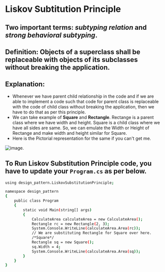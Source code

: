 # Liskov Subtitution Principle
## Two important terms: _subtyping relation_ and _strong behavioral subtyping_.
## Definition: Objects of a superclass shall be replaceable with objects of its subclasses without breaking the application.

## Explanation:
- Whenever we have parent child relationship in the code and if we are able to implement a code such that code for parent class is replaceable with the code of child class without breaking the application, then we have to do that as per this principle.
- We can take example of **Square** and **Rectangle**. Rectange is a parent class where we have width and height. Square is a child class where we have all sides are same. So, we can emulate the Width or Height of Rectange and make width and height similar for Square.
- Here is the Pictorial representation for the same if you can't get me.

![image](https://user-images.githubusercontent.com/14868665/202627817-6fbee429-d8ac-409a-99e4-1bdaea6cc9e8.png).

## To Run Liskov Substitution Principle code, you have to update your ```Program.cs``` as per below.
```sh
using design_pattern.LiskovSubstitutionPrinciple;

namespace design_pattern
{
    public class Program
    {
        static void Main(string[] args)
        {
            CalculateArea calculateArea = new CalculateArea();
            Rectangle rc = new Rectangle(2, 3);
            System.Console.WriteLine(calculateArea.Area(rc));
            // We are substituting Rectangle for Square over here.
            /*Square*/
            Rectangle sq = new Square();
            sq.Width = 4;
            System.Console.WriteLine(calculateArea.Area(sq));
        }
    }
}
